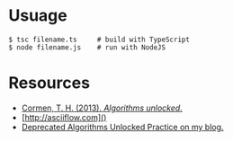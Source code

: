 
# Usuage
```
$ tsc filename.ts     # build with TypeScript
$ node filename.js    # run with NodeJS
```

# Resources

* [Cormen, T. H. (2013). _Algorithms unlocked_.](https://mitpress.mit.edu/books/algorithms-unlocked)
* [http://asciiflow.com]()
* [Deprecated Algorithms Unlocked Practice on my blog.](http://www.muddlingthru.ca/algorithms-unlocked-practice)
